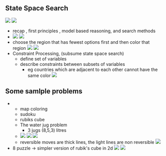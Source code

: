 ## State Space Search
![](2023-10-02-09-25-08.png)
![](2023-10-02-09-25-30.png)
- recap , first principles , model based reasoning, and search methods
- ![](2023-10-02-09-26-37.png)
![](2023-10-02-09-27-35.png)
- choose the region that has fewest options first and then color that region
![](2023-10-02-09-29-27.png)
![](2023-10-02-09-30-35.png)
- Constraint Processing, (subsume state space search)   
    - define set of variables
    - describe constraints between subsets of variables 
        - eg countries which are adjacent to each other cannot have the same color
![](2023-10-02-09-35-58.png)
## Some samlple problems
- 
    - map coloring
    - sudoku
    - rubiks cube
    - The water jug problem
        - 3 jugs (8,5,3) litres
    - ![](2023-10-02-09-37-26.png)
    ![](2023-10-02-09-43-31.png)
    ![](2023-10-02-09-45-47.png)    
    - reversible moves are thick lines, the light lines are non reversible
![](2023-10-02-09-47-14.png)
- 8 puzzle -> simpler version of rubik's cube in 2d
![](2023-10-02-09-53-16.png)
![](2023-10-02-09-56-08.png)